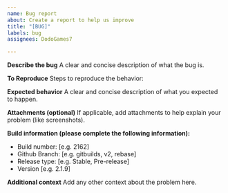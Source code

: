 ```yaml
---
name: Bug report
about: Create a report to help us improve
title: "[BUG]"
labels: bug
assignees: DodoGames7

---
```


**Describe the bug**
A clear and concise description of what the bug is.

**To Reproduce**
Steps to reproduce the behavior:

**Expected behavior**
A clear and concise description of what you expected to happen.

**Attachments (optional)**
If applicable, add attachments to help explain your problem (like screenshots).

**Build information (please complete the following information):**
 - Build number: [e.g. 2162]
 - Github Branch: [e.g. gitbuilds, v2, rebase]
 - Release type: [e.g. Stable, Pre-release]
 - Version [e.g. 2.1.9]

**Additional context**
Add any other context about the problem here.
